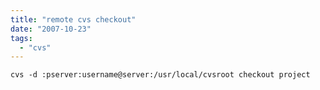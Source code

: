 ```yaml
---
title: "remote cvs checkout"
date: "2007-10-23"
tags: 
  - "cvs"
---
```


`cvs -d :pserver:username@server:/usr/local/cvsroot checkout project`
